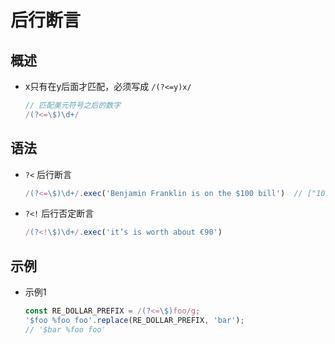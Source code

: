 # 后行断言

## 概述

  - x只有在y后面才匹配，必须写成 `/(?<=y)x/`

    ```javascript
    // 匹配美元符号之后的数字
    /(?<=\$)\d+/
    ```

## 语法

  - `?<` 后行断言

    ```javascript
    /(?<=\$)\d+/.exec('Benjamin Franklin is on the $100 bill')  // ["100"]
    ```

  - `?<!` 后行否定断言

    ```javascript
    /(?<!\$)\d+/.exec('it’s is worth about €90')
    ```

## 示例

  - 示例1

    ```javascript
    const RE_DOLLAR_PREFIX = /(?<=\$)foo/g;
    '$foo %foo foo'.replace(RE_DOLLAR_PREFIX, 'bar');
    // '$bar %foo foo'
    ```
